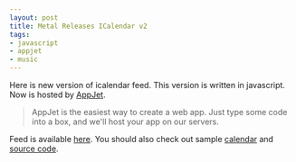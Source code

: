 ```yaml
---
layout: post
title: Metal Releases ICalendar v2
tags:
- javascript
- appjet
- music
---
```


Here is new version of icalendar feed. This version is written in javascript. 
Now is hosted by <a href="http://appjet.com/">AppJet</a>.
>AppJet is the easiest way to create a web app. Just type some code into a box, and we'll host your app on our servers.

Feed is available <a href="http://metalstorm-releases.appjet.net/calendar.ics">here</a>.
You should also check out sample <a href="http://metalstorm-releases.appjet.net/">calendar</a> and <a href="http://source.metalstorm-releases.appjet.net/">source code</a>.